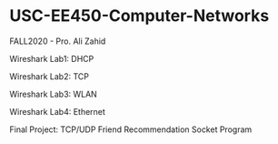# USC-EE450-Computer-Networks

FALL2020 - Pro. Ali Zahid

Wireshark Lab1: DHCP

Wireshark Lab2: TCP

Wireshark Lab3: WLAN

Wireshark Lab4: Ethernet

Final Project: TCP/UDP Friend Recommendation Socket Program
